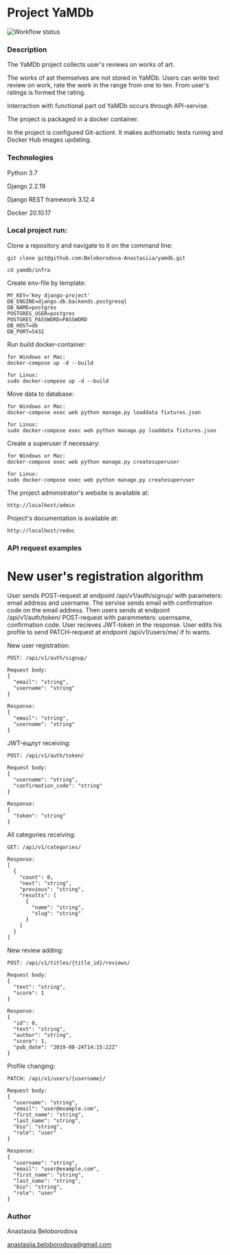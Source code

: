 # Project YaMDb

![Workflow status](https://github.com/Beloborodova-Anastasiia/yamdb_final/actions/workflows/yamdb_workflow.yml/badge.svg
)

### Description

The YaMDb project collects user's reviews on works of art.

The works of ast themselves are not stored in YaMDb.
Users can write text review on work, rate the work in the range from one to ten. From user's ratings  is formed the rating.

Interraction with functional part od YaMDb occurs through API-servise.

The project is packaged in a docker container. 

In the project is configured Git-actiont. It makes authomatic tests runing and Docker Hub images updating.

### Technologies

Python 3.7

Django 2.2.19

Django REST framework 3.12.4

Docker 20.10.17

### Local project run:

Clone a repository and navigate to it on the command line:

```
git clone git@github.com:Beloborodova-Anastasiia/yamdb.git
```

```
cd yamdb/infra
```

Create env-file by template:

```
MY_KEY='Key django-project'
DB_ENGINE=django.db.backends.postgresql
DB_NAME=postgres
POSTGRES_USER=postgres
POSTGRES_PASSWORD=PASSWORD
DB_HOST=db
DB_PORT=5432
```

Run build docker-container:

```
for Windows or Mac:
docker-compose up -d --build
```
```
for Linux:
sudo docker-compose up -d --build
```

Move data to database:

```
for Windows or Mac:
docker-compose exec web python manage.py loaddata fixtures.json
```
```
for Linux:
sudo docker-compose exec web python manage.py loaddata fixtures.json
```

Create a superuser if necessary:

```
for Windows or Mac:
docker-compose exec web python manage.py createsuperuser
```
```
for Linux:
sudo docker-compose exec web python manage.py createsuperuser
```

The project administrator's website is available at:

```
http://localhost/admin

```
Project's documentation is available at:

```
http://localhost/redoc
```

### API request examples

# New user's registration algorithm

User sends POST-request at endpoint /api/v1/auth/signup/ with parameters: email address and username.
The servise sends email with confirmation code on the email address.
Then users sends at endpoint /api/v1/auth/token/ POST-request with parammeters:
usernsame, confirmation code. User recieves JWT-token in the response.
User edits his profile to send PATCH-request at endpoint /api/v1/users/me/ if hi wants.


New user registration:

```
POST: /api/v1/auth/signup/
```
```
Request body:
{
  "email": "string",
  "username": "string"
}
```
```
Response:
{
  "email": "string",
  "username": "string"
}
```

JWT-ещлут receiving:
```
POST: /api/v1/auth/token/
```
```
Request body:
{
  "username": "string",
  "confirmation_code": "string"
}
```
```
Response:
{
  "token": "string"
}
```

All categories receiving:

```
GET: /api/v1/categories/
```
```
Response:
[
  {
    "count": 0,
    "next": "string",
    "previous": "string",
    "results": [
      {
        "name": "string",
        "slug": "string"
      }
    ]
  }
]
```

New review adding:

```
POST: /api/v1/titles/{title_id}/reviews/
```
```
Request body:
{
  "text": "string",
  "score": 1
}
```
```
Response:
{
  "id": 0,
  "text": "string",
  "author": "string",
  "score": 1,
  "pub_date": "2019-08-24T14:15:22Z"
}
```

Profile changing:

```
PATCH: /api/v1/users/{username}/
```
```
Request body:
{
  "username": "string",
  "email": "user@example.com",
  "first_name": "string",
  "last_name": "string",
  "bio": "string",
  "role": "user"
}
```
```
Response:
{
  "username": "string",
  "email": "user@example.com",
  "first_name": "string",
  "last_name": "string",
  "bio": "string",
  "role": "user"
}
```


### Author

Anastasiia Beloborodova 

anastasiia.beloborodova@gmail.com